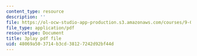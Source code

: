 ```yaml
---
content_type: resource
description: ''
file: https://ol-ocw-studio-app-production.s3.amazonaws.com/courses/9-00sc-introduction-to-psychology-fall-2011/48069a503714b3cd38127242d92bf44d_MYMYXhR2Ppw.pdf
file_type: application/pdf
resourcetype: Document
title: 3play pdf file
uid: 48069a50-3714-b3cd-3812-7242d92bf44d
---
```

